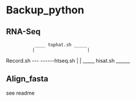 # Backup_python

## RNA-Seq

               ____ tophat.sh _____
              |                    |
Record.sh ---                      ------htseq.sh
              |                    |
               _____ hisat.sh ______
              
            
## Align_fasta

   see readme
